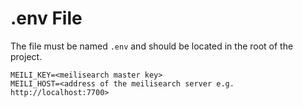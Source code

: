 # .env File

The file must be named `.env` and should be located in the root of the project.

```
MEILI_KEY=<meilisearch master key>
MEILI_HOST=<address of the meilisearch server e.g. http://localhost:7700>
```